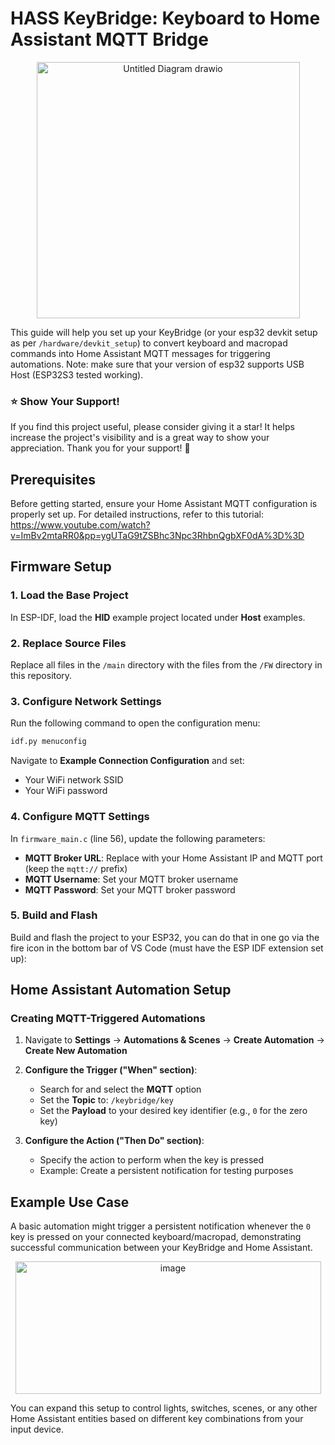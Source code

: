 # HASS KeyBridge: Keyboard to Home Assistant MQTT Bridge
<p align="center">
  <img width="421" height="410" alt="Untitled Diagram drawio" src="https://github.com/user-attachments/assets/68ae9a1e-cb8d-4bdf-9eef-5706d07371ea" />
</p>

This guide will help you set up your KeyBridge (or your esp32 devkit setup as per `/hardware/devkit_setup`) to convert keyboard and macropad commands into Home Assistant MQTT messages for triggering automations.
Note: make sure that your version of esp32 supports USB Host (ESP32S3 tested working).

### ⭐ Show Your Support!

If you find this project useful, please consider giving it a star! It helps increase the project's visibility and is a great way to show your appreciation. Thank you for your support! 🙏

## Prerequisites

Before getting started, ensure your Home Assistant MQTT configuration is properly set up. For detailed instructions, refer to this tutorial: https://www.youtube.com/watch?v=ImBv2mtaRR0&pp=ygUTaG9tZSBhc3Npc3RhbnQgbXF0dA%3D%3D

## Firmware Setup

### 1. Load the Base Project
In ESP-IDF, load the **HID** example project located under **Host** examples.

### 2. Replace Source Files
Replace all files in the `/main` directory with the files from the `/FW` directory in this repository.

### 3. Configure Network Settings
Run the following command to open the configuration menu:
```bash
idf.py menuconfig
```
Navigate to **Example Connection Configuration** and set:
- Your WiFi network SSID
- Your WiFi password

### 4. Configure MQTT Settings
In `firmware_main.c` (line 56), update the following parameters:
- **MQTT Broker URL**: Replace with your Home Assistant IP and MQTT port (keep the `mqtt://` prefix)
- **MQTT Username**: Set your MQTT broker username
- **MQTT Password**: Set your MQTT broker password

### 5. Build and Flash
Build and flash the project to your ESP32, you can do that in one go via the fire icon in the bottom bar of VS Code (must have the ESP IDF extension set up):

## Home Assistant Automation Setup

### Creating MQTT-Triggered Automations

1. Navigate to **Settings** → **Automations & Scenes** → **Create Automation** → **Create New Automation**

2. **Configure the Trigger ("When" section)**:
   - Search for and select the **MQTT** option
   - Set the **Topic** to: `/keybridge/key`
   - Set the **Payload** to your desired key identifier (e.g., `0` for the zero key)

3. **Configure the Action ("Then Do" section)**:
   - Specify the action to perform when the key is pressed
   - Example: Create a persistent notification for testing purposes

## Example Use Case

A basic automation might trigger a persistent notification whenever the `0` key is pressed on your connected keyboard/macropad, demonstrating successful communication between your KeyBridge and Home Assistant.
<p align="center"> <img width="489" height="212" alt="image" src="https://github.com/user-attachments/assets/82b15e7d-d673-4ae5-a9f8-e6eabc46f880" /> </p>

You can expand this setup to control lights, switches, scenes, or any other Home Assistant entities based on different key combinations from your input device.
